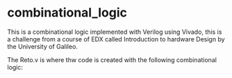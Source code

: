 # combinational_logic
This is a combinational logic implemented with Verilog using Vivado, this is a challenge from a course of EDX called Introduction to hardware Design by the University of Galileo. 

The Reto.v is where thw code is created with the following combinational logic:


